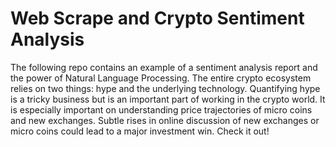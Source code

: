 # Web Scrape and Crypto Sentiment Analysis

The following repo contains an example of a sentiment analysis report and the power of Natural Language Processing. The entire crypto ecosystem relies on two things: hype and the underlying technology. Quantifying hype is a tricky business but is an important part of working in the crypto world. It is especially important on understanding price trajectories of micro coins and new exchanges. Subtle rises in online discussion of new exchanges or micro coins could lead to a major investment win. Check it out!
